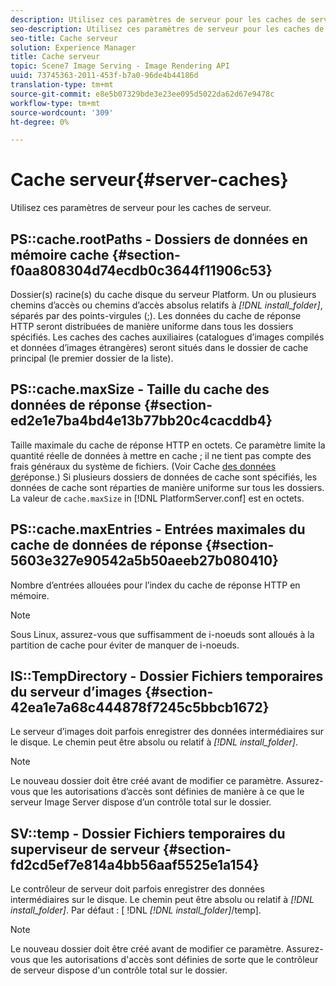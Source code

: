 ```yaml
---
description: Utilisez ces paramètres de serveur pour les caches de serveur.
seo-description: Utilisez ces paramètres de serveur pour les caches de serveur.
seo-title: Cache serveur
solution: Experience Manager
title: Cache serveur
topic: Scene7 Image Serving - Image Rendering API
uuid: 73745363-2011-453f-b7a0-96de4b44186d
translation-type: tm+mt
source-git-commit: e8e5b07329bde3e23ee095d5022da62d67e9478c
workflow-type: tm+mt
source-wordcount: '309'
ht-degree: 0%

---
```



# Cache serveur{#server-caches}

Utilisez ces paramètres de serveur pour les caches de serveur.

## PS::cache.rootPaths - Dossiers de données en mémoire cache {#section-f0aa808304d74ecdb0c3644f11906c53}

Dossier(s) racine(s) du cache disque du serveur Platform. Un ou plusieurs chemins d’accès ou chemins d’accès absolus relatifs à *[!DNL install_folder]*, séparés par des points-virgules (;). Les données du cache de réponse HTTP seront distribuées de manière uniforme dans tous les dossiers spécifiés. Les caches des caches auxiliaires (catalogues d’images compilés et données d’images étrangères) seront situés dans le dossier de cache principal (le premier dossier de la liste).

## PS::cache.maxSize - Taille du cache des données de réponse {#section-ed2e1e7ba4bd4e13b77bb20c4cacddb4}

Taille maximale du cache de réponse HTTP en octets. Ce paramètre limite la quantité réelle de données à mettre en cache ; il ne tient pas compte des frais généraux du système de fichiers. (Voir Cache [des données de](../../../../is-api/image-serving-api-ref/c-configuration-and-administration/c-data-caches/c-response-data-cache.md#concept-81ea996c242441f2a69f7e9d9b3a29ca)réponse.) Si plusieurs dossiers de données de cache sont spécifiés, les données de cache sont réparties de manière uniforme sur tous les dossiers. La valeur de `cache.maxSize` in [!DNL PlatformServer.conf] est en octets.

## PS::cache.maxEntries - Entrées maximales du cache de données de réponse {#section-5603e327e90542a5b50aeeb27b080410}

Nombre d’entrées allouées pour l’index du cache de réponse HTTP en mémoire.

>[!NOTE]
>
>Sous Linux, assurez-vous que suffisamment de i-noeuds sont alloués à la partition de cache pour éviter de manquer de i-noeuds.

## IS::TempDirectory - Dossier Fichiers temporaires du serveur d’images {#section-42ea1e7a68c444878f7245c5bbcb1672}

Le serveur d’images doit parfois enregistrer des données intermédiaires sur le disque. Le chemin peut être absolu ou relatif à *[!DNL install_folder]*.

>[!NOTE]
>
>Le nouveau dossier doit être créé avant de modifier ce paramètre. Assurez-vous que les autorisations d’accès sont définies de manière à ce que le serveur Image Server dispose d’un contrôle total sur le dossier.

## SV::temp - Dossier Fichiers temporaires du superviseur de serveur {#section-fd2cd5ef7e814a4bb56aaf5525e1a154}

Le contrôleur de serveur doit parfois enregistrer des données intermédiaires sur le disque. Le chemin peut être absolu ou relatif à *[!DNL install_folder]*. Par défaut : [ !DNL *[!DNL install_folder]*/temp].

>[!NOTE]
>
>Le nouveau dossier doit être créé avant de modifier ce paramètre. Assurez-vous que les autorisations d&#39;accès sont définies de sorte que le contrôleur de serveur dispose d&#39;un contrôle total sur le dossier.

